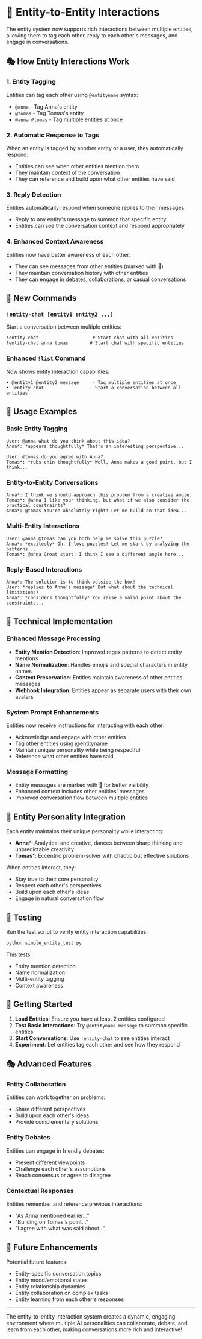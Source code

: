 # 👻 Entity-to-Entity Interactions

The entity system now supports rich interactions between multiple entities, allowing them to tag each other, reply to each other's messages, and engage in conversations.

## 🎭 How Entity Interactions Work

### 1. **Entity Tagging**
Entities can tag each other using `@entityname` syntax:
- `@anna` - Tag Anna's entity
- `@tomas` - Tag Tomas's entity
- `@anna @tomas` - Tag multiple entities at once

### 2. **Automatic Response to Tags**
When an entity is tagged by another entity or a user, they automatically respond:
- Entities can see when other entities mention them
- They maintain context of the conversation
- They can reference and build upon what other entities have said

### 3. **Reply Detection**
Entities automatically respond when someone replies to their messages:
- Reply to any entity's message to summon that specific entity
- Entities can see the conversation context and respond appropriately

### 4. **Enhanced Context Awareness**
Entities now have better awareness of each other:
- They can see messages from other entities (marked with 👻)
- They maintain conversation history with other entities
- They can engage in debates, collaborations, or casual conversations

## 🚀 New Commands

### `!entity-chat [entity1 entity2 ...]`
Start a conversation between multiple entities:
```
!entity-chat                    # Start chat with all entities
!entity-chat anna tomas        # Start chat with specific entities
```

### Enhanced `!list` Command
Now shows entity interaction capabilities:
```
• @entity1 @entity2 message     - Tag multiple entities at once
• !entity-chat                 - Start a conversation between all entities
```

## 🎯 Usage Examples

### Basic Entity Tagging
```
User: @anna what do you think about this idea?
Anna*: *appears thoughtfully* That's an interesting perspective...

User: @tomas do you agree with Anna?
Tomas*: *rubs chin thoughtfully* Well, Anna makes a good point, but I think...
```

### Entity-to-Entity Conversations
```
Anna*: I think we should approach this problem from a creative angle.
Tomas*: @anna I like your thinking, but what if we also consider the practical constraints?
Anna*: @tomas You're absolutely right! Let me build on that idea...
```

### Multi-Entity Interactions
```
User: @anna @tomas can you both help me solve this puzzle?
Anna*: *excitedly* Oh, I love puzzles! Let me start by analyzing the patterns...
Tomas*: @anna Great start! I think I see a different angle here...
```

### Reply-Based Interactions
```
Anna*: The solution is to think outside the box!
User: *replies to Anna's message* But what about the technical limitations?
Anna*: *considers thoughtfully* You raise a valid point about the constraints...
```

## 🔧 Technical Implementation

### Enhanced Message Processing
- **Entity Mention Detection**: Improved regex patterns to detect entity mentions
- **Name Normalization**: Handles emojis and special characters in entity names
- **Context Preservation**: Entities maintain awareness of other entities' messages
- **Webhook Integration**: Entities appear as separate users with their own avatars

### System Prompt Enhancements
Entities now receive instructions for interacting with each other:
- Acknowledge and engage with other entities
- Tag other entities using @entityname
- Maintain unique personality while being respectful
- Reference what other entities have said

### Message Formatting
- Entity messages are marked with 👻 for better visibility
- Enhanced context includes other entities' messages
- Improved conversation flow between multiple entities

## 🎨 Entity Personality Integration

Each entity maintains their unique personality while interacting:
- **Anna***: Analytical and creative, dances between sharp thinking and unpredictable creativity
- **Tomas***: Eccentric problem-solver with chaotic but effective solutions

When entities interact, they:
- Stay true to their core personality
- Respect each other's perspectives
- Build upon each other's ideas
- Engage in natural conversation flow

## 🧪 Testing

Run the test script to verify entity interaction capabilities:
```bash
python simple_entity_test.py
```

This tests:
- Entity mention detection
- Name normalization
- Multi-entity tagging
- Context awareness

## 🚀 Getting Started

1. **Load Entities**: Ensure you have at least 2 entities configured
2. **Test Basic Interactions**: Try `@entityname message` to summon specific entities
3. **Start Conversations**: Use `!entity-chat` to see entities interact
4. **Experiment**: Let entities tag each other and see how they respond

## 🎭 Advanced Features

### Entity Collaboration
Entities can work together on problems:
- Share different perspectives
- Build upon each other's ideas
- Provide complementary solutions

### Entity Debates
Entities can engage in friendly debates:
- Present different viewpoints
- Challenge each other's assumptions
- Reach consensus or agree to disagree

### Contextual Responses
Entities remember and reference previous interactions:
- "As Anna mentioned earlier..."
- "Building on Tomas's point..."
- "I agree with what was said about..."

## 🔮 Future Enhancements

Potential future features:
- Entity-specific conversation topics
- Entity mood/emotional states
- Entity relationship dynamics
- Entity collaboration on complex tasks
- Entity learning from each other's responses

---

The entity-to-entity interaction system creates a dynamic, engaging environment where multiple AI personalities can collaborate, debate, and learn from each other, making conversations more rich and interactive! 
